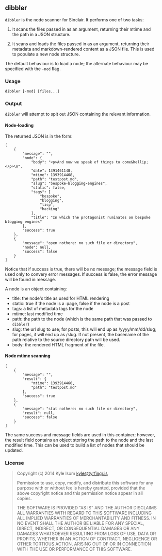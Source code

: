 ## dibbler

`dibbler` is the node scanner for Sinclair. It performs one of two tasks:

1. It scans the files passed in as an argument, returning their mtime
   and the path in a JSON structure.

2. It scans and loads the files passed in as an argument, returning
   their metadata and markdown-rendered content as a JSON file. This
   is used to populate a new node structure.

The default behaviour is to load a node; the alternate behaviour may
be specified with the `-mod` flag.

### Usage

    dibbler [-mod] [files...]

### Output

`dibbler` will attempt to spit out JSON containing the relevant
information.

#### Node-loading

The returned JSON is in the form:

    [
        {
            "message": "",
            "node": {
                "body": "<p>And now we speak of things to come&hellip;</p>\n",
                "date": 1391461140,
                "mtime": 1393914468,
                "path": "testpost.md",
                "slug": "bespoke-blogging-engines",
                "static": false,
                "tags": [
                    "bespoke",
                    "blogging",
                    "lisp",
                    "hacking"
                ],
                "title": "In which the protagonist ruminates on bespoke blogging engines"
            },
            "success": true
        },
        {
            "message": "open nothere: no such file or directory",
            "node": null,
            "success": false
        }
    ]
  
Notice that if success is true, there will be no message; the message
field is used only to convery error messages. If success is false, the
error message will be found in message.

A node is an object containing:

* title: the node's title as used for HTML rendering
* static: true if the node is a :page, false if the node is a post
* tags: a list of metadata tags for the node
* mtime: last modified time
* path: the path to the node (which is the same path that was passed
  to `dibbler`)
* slug: the url slug to use; for posts, this will end up as
  /yyyy/mm/dd/slug; for pages, it will end up as /slug. If not
  present, the basename of the path relative to the source directory
  path will be used.
* body: the rendered HTML fragment of the file.

#### Node mtime scanning

    [
        {
            "message": "",
            "result": {
                "mtime": 1393914468,
                "path": "testpost.md"
            },
            "success": true
        },
        {
            "message": "stat nothere: no such file or directory",
            "result": null,
            "success": false
        }
    ]
 
The same success and message fields are used in this container;
however, the result field contains an object storing the path to the
node and the last modified time. This can be used to build a list of
nodes that should be updated.

### License

> Copyright (c) 2014 Kyle Isom <kyle@tyrfingr.is>
>  
> Permission to use, copy, modify, and distribute this software for any
> purpose with or without fee is hereby granted, provided that the above 
> copyright notice and this permission notice appear in all copies.
>  
> THE SOFTWARE IS PROVIDED "AS IS" AND THE AUTHOR DISCLAIMS ALL WARRANTIES
> WITH REGARD TO THIS SOFTWARE INCLUDING ALL IMPLIED WARRANTIES OF
> MERCHANTABILITY AND FITNESS. IN NO EVENT SHALL THE AUTHOR BE LIABLE FOR
> ANY SPECIAL, DIRECT, INDIRECT, OR CONSEQUENTIAL DAMAGES OR ANY DAMAGES
> WHATSOEVER RESULTING FROM LOSS OF USE, DATA OR PROFITS, WHETHER IN AN
> ACTION OF CONTRACT, NEGLIGENCE OR OTHER TORTIOUS ACTION, ARISING OUT OF
> OR IN CONNECTION WITH THE USE OR PERFORMANCE OF THIS SOFTWARE. 

